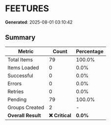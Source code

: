 # FEETURES
**Generated**: 2025-08-01 03:10:42

## Summary

| Metric | Count | Percentage |
|--------|-------|------------|
| Total Items | 79 | 100.0% |
| Items Loaded | 0 | 0.0% |
| Successful | 0 | 0.0% |
| Errors | 0 | 0.0% |
| Retries | 0 | 0.0% |
| Pending | 79 | 100.0% |
| Groups Created | 2 | - |
| **Overall Result** | **❌ Critical** | **0.0%** |
